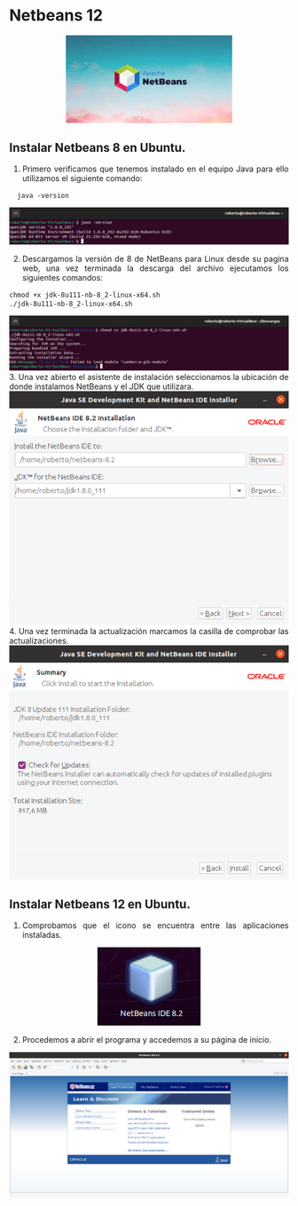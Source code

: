 <div align="justify">

# Netbeans 12
  
 <div align="center">
 <img src="Img/Netbeans8/netbeans-logo.jpg"  width="300px">
 </div>
  
## Instalar Netbeans 8 en Ubuntu.
1.	Primero verificamos que tenemos instalado en el equipo Java para ello utilizamos el siguiente comando: 
  
```
  java -version
```
  
 <div align="center">
 <img src="Img/Netbeans8/1.png">
 </div>
  
2.	Descargamos la versión de 8 de NetBeans para Linux desde su pagina web, una vez terminada la descarga del archivo ejecutamos los siguientes comandos:
  
```
chmod +x jdk-8u111-nb-8_2-linux-x64.sh
./jdk-8u111-nb-8_2-linux-x64.sh
```
 <div align="center">
 <img src="Img/Netbeans8/2.png">
 </div>
3.	Una vez abierto el asistente de instalación seleccionamos la ubicación de donde instalamos NetBeans y el JDK que utilizara.
 <div align="center">
 <img src="Img/Netbeans8/3.png">
 </div>                                    
 4.	Una vez terminada la actualización marcamos la casilla de comprobar las  actualizaciones.     
                                      
 <div align="center">
 <img src="Img/Netbeans8/4.png">
 </div>
  
 ## Instalar Netbeans 12 en Ubuntu.
  
1.	Comprobamos que el icono se encuentra entre las aplicaciones instaladas.
  
 <div align="center">
 <img src="Img/Netbeans8/5.png">
 </div>
   
2.	Procedemos a abrir el programa y accedemos a su página de inicio.
 <div align="center">
 <img src="Img/Netbeans8/6.png" width="800px">
 </div>
  
</div>
